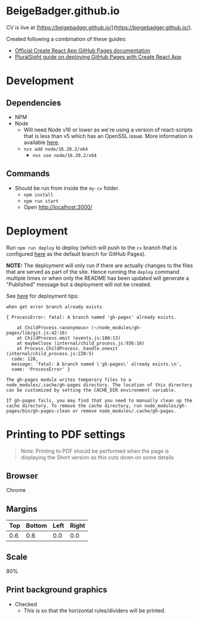 # BeigeBadger.github.io

CV is live at [https://beigebadger.github.io/](https://beigebadger.github.io/).

Created following a combination of these guides:
- [Official Create React App GitHub Pages documentation](https://create-react-app.dev/docs/deployment/#github-pages)
- [PluralSight guide on deploying GitHub Pages with Create React App](https://www.pluralsight.com/guides/deploying-github-pages-with-create-react-app)

# Development

## Dependencies

- NPM
- Node
	- Will need Node v16 or lower as we're using a version of react-scripts that is less than v5 which has an OpenSSL issue. More information is available [here](https://stackoverflow.com/a/71334532).
  - `nvs add node/16.20.2/x64`
	- `nvs use node/16.20.2/x64`

## Commands

- Should be run from inside the `my-cv` folder.
  - `npm install`
  - `npm run start`
  - Open [http://localhost:3000/](http://localhost:3000/)

# Deployment

Run `npm run deploy` to deploy (which will push to the `cv` branch that is configured [here](https://github.com/BeigeBadger/BeigeBadger.github.io/settings/pages) as the default branch for GitHub Pages).

**NOTE:** The deployment will only run if there are actually changes to the files that are served as part of the site. Hence running the `deploy` command multiple times or when only the README has been updated will generate a "Published" message but a deployment will not be created.

See [here](https://www.npmjs.com/package/gh-pages#when-get-error-branch-already-exists) for deployment tips:

```
when get error branch already exists

{ ProcessError: fatal: A branch named 'gh-pages' already exists.

    at ChildProcess.<anonymous> (~/node_modules/gh-pages/lib/git.js:42:16)
    at ChildProcess.emit (events.js:180:13)
    at maybeClose (internal/child_process.js:936:16)
    at Process.ChildProcess._handle.onexit (internal/child_process.js:220:5)
  code: 128,
  message: 'fatal: A branch named \'gh-pages\' already exists.\n',
  name: 'ProcessError' }

The gh-pages module writes temporary files to a node_modules/.cache/gh-pages directory. The location of this directory can be customized by setting the CACHE_DIR environment variable.

If gh-pages fails, you may find that you need to manually clean up the cache directory. To remove the cache directory, run node_modules/gh-pages/bin/gh-pages-clean or remove node_modules/.cache/gh-pages.
```

# Printing to PDF settings

> Note: Printing to PDF should be performed when the page is displaying the Short version as this cuts down on some details

## Browser

Chrome

## Margins

| Top | Bottom | Left | Right |
| --- | ---    | ---  | ---   |
| 0.6 | 0.6    | 0.0  | 0.0   |

## Scale

80%

## Print background graphics
- Checked
  - This is so that the horizontal rules/dividers will be printed.

